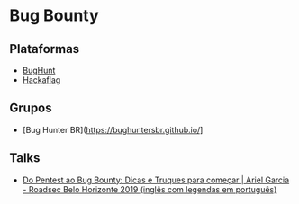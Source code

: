 # Bug Bounty

## Plataformas

- [BugHunt](https://www.bughunt.com.br/)
- [Hackaflag](https://hackaflag.com.br/bug-bounty-pesquisadores.html)

## Grupos

- [Bug Hunter BR](https://bughuntersbr.github.io/]

## Talks

- [Do Pentest ao Bug Bounty: Dicas e Truques para começar | Ariel Garcia - Roadsec Belo Horizonte 2019 (inglês com legendas em português)](https://www.youtube.com/watch?v=BwbpGzbLscA)
